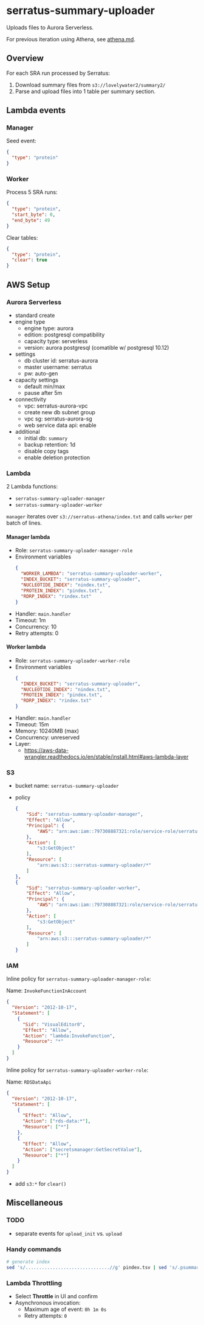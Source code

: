 # serratus-summary-uploader

Uploads files to Aurora Serverless.

For previous iteration using Athena, see [athena.md](doc/athena.md).

## Overview

For each SRA run processed by Serratus:

1. Download summary files from `s3://lovelywater2/summary2/`
2. Parse and upload files into 1 table per summary section.

## Lambda events

### Manager

Seed event:

```json
{
  "type": "protein"
}
```

### Worker

Process 5 SRA runs:

```json
{
  "type": "protein",
  "start_byte": 0,
  "end_byte": 49
}
```

Clear tables:

```json
{
  "type": "protein",
  "clear": true
}
```

## AWS Setup

### Aurora Serverless

- standard create
- engine type
  - engine type: aurora
  - edition: postgresql compatibility
  - capacity type: serverless
  - version: aurora postgresql (comatible w/ postgresql 10.12)
- settings
  - db cluster id: serratus-aurora
  - master username: serratus
  - pw: auto-gen
- capacity settings
  - default min/max
  - pause after 5m
- connectivity
  - vpc: serratus-aurora-vpc
  - create new db subnet group
  - vpc sg: serratus-aurora-sg
  - web service data api: enable
- additional
  - initial db: `summary`
  - backup retention: 1d
  - disable copy tags
  - enable deletion protection

### Lambda

2 Lambda functions:

- `serratus-summary-uploader-manager`
- `serratus-summary-uploader-worker`

`manager` iterates over `s3://serratus-athena/index.txt` and calls `worker` per batch of lines.

#### Manager lambda

- Role: `serratus-summary-uploader-manager-role`
- Environment variables
  ```json
  {
    "WORKER_LAMBDA": "serratus-summary-uploader-worker",
    "INDEX_BUCKET": "serratus-summary-uploader",
    "NUCLEOTIDE_INDEX": "nindex.txt",
    "PROTEIN_INDEX": "pindex.txt",
    "RDRP_INDEX": "rindex.txt"
  }
  ```
- Handler: `main.handler`
- Timeout: 1m
- Concurrency: 10
- Retry attempts: 0

#### Worker lambda

- Role: `serratus-summary-uploader-worker-role`
- Environment variables
  ```json
  {
    "INDEX_BUCKET": "serratus-summary-uploader",
    "NUCLEOTIDE_INDEX": "nindex.txt",
    "PROTEIN_INDEX": "pindex.txt",
    "RDRP_INDEX": "rindex.txt"
  }
  ```
- Handler: `main.handler`
- Timeout: 15m
- Memory: 10240MB (max)
- Concurrency: unreserved
- Layer:
  - https://aws-data-wrangler.readthedocs.io/en/stable/install.html#aws-lambda-layer

### S3

- bucket name: `serratus-summary-uploader`
- policy

  ```json
  {
      "Sid": "serratus-summary-uploader-manager",
      "Effect": "Allow",
      "Principal": {
          "AWS": "arn:aws:iam::797308887321:role/service-role/serratus-summary-uploader-manager-role"
      },
      "Action": [
          "s3:GetObject"
      ],
      "Resource": [
          "arn:aws:s3:::serratus-summary-uploader/*"
      ]
  },
  {
      "Sid": "serratus-summary-uploader-worker",
      "Effect": "Allow",
      "Principal": {
          "AWS": "arn:aws:iam::797308887321:role/service-role/serratus-summary-uploader-worker-role"
      },
      "Action": [
          "s3:GetObject"
      ],
      "Resource": [
          "arn:aws:s3:::serratus-summary-uploader/*"
      ]
  }
  ```

### IAM

Inline policy for `serratus-summary-uploader-manager-role`:

Name: `InvokeFunctionInAccount`

```json
{
  "Version": "2012-10-17",
  "Statement": [
    {
      "Sid": "VisualEditor0",
      "Effect": "Allow",
      "Action": "lambda:InvokeFunction",
      "Resource": "*"
    }
  ]
}
```

Inline policy for `serratus-summary-uploader-worker-role`:

Name: `RDSDataApi`

```json
{
  "Version": "2012-10-17",
  "Statement": [
    {
      "Effect": "Allow",
      "Action": ["rds-data:*"],
      "Resource": ["*"]
    },
    {
      "Effect": "Allow",
      "Action": ["secretsmanager:GetSecretValue"],
      "Resource": ["*"]
    }
  ]
}
```

- add `s3:*` for `clear()`

## Miscellaneous

### TODO

- separate events for `upload_init` vs. `upload`

### Handy commands

```sh
# generate index
sed 's/...............................//g' pindex.tsv | sed 's/.psummary//g' > pindex.txt
```

### Lambda Throttling

- Select **Throttle** in UI and confirm
- Asynchronous invocation:
  - Maximum age of event: `0h 1m 0s`
  - Retry attempts: `0`
